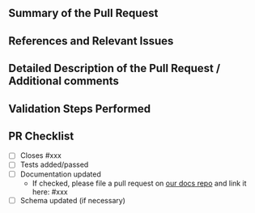 ## Summary of the Pull Request

## References and Relevant Issues

## Detailed Description of the Pull Request / Additional comments

## Validation Steps Performed

## PR Checklist
- [ ] Closes #xxx
- [ ] Tests added/passed
- [ ] Documentation updated
    - If checked, please file a pull request on [our docs repo](https://github.com/sulsoltanoff/corpspace/docs) and link it here: #xxx
- [ ] Schema updated (if necessary)